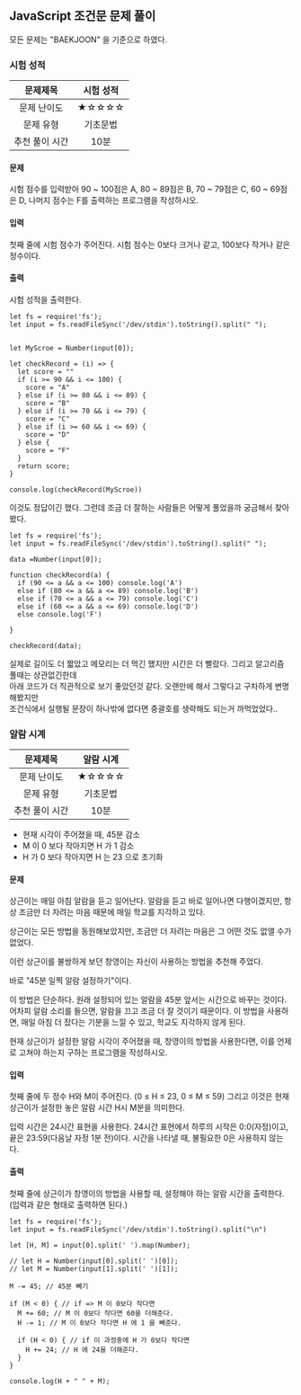 ## JavaScript 조건문 문제 풀이
모든 문제는 "BAEKJOON" 을 기준으로 하였다.

### 시험 성적
|문제제목|시험 성적|
|:---:|:---:|
|문제 난이도|★☆☆☆☆|
|문제 유형|기초문법|
|추천 풀이 시간|10분|

#### 문제
시험 점수를 입력받아 90 ~ 100점은 A, 80 ~ 89점은 B, 70 ~ 79점은 C, 60 ~ 69점은 D, 나머지 점수는 F를 출력하는 프로그램을 작성하시오.

#### 입력
첫째 줄에 시험 점수가 주어진다. 시험 점수는 0보다 크거나 같고, 100보다 작거나 같은 정수이다.

#### 출력
시험 성적을 출력한다.

```
let fs = require('fs');
let input = fs.readFileSync('/dev/stdin').toString().split(" ");


let MyScroe = Number(input[0]);

let checkRecord = (i) => {
  let score = ""
  if (i >= 90 && i <= 100) {
    score = "A"
  } else if (i >= 80 && i <= 89) {
    score = "B"
  } else if (i >= 70 && i <= 79) {
    score = "C"
  } else if (i >= 60 && i <= 69) {
    score = "D"
  } else {
    score = "F"
  }
  return score;
}

console.log(checkRecord(MyScroe))
```
이것도 정답이긴 했다. 그런데 조금 더 잘하는 사람들은 어떻게 풀었을까 궁금해서 찾아봤다.
```
let fs = require('fs');
let input = fs.readFileSync('/dev/stdin').toString().split(" ");

data =Number(input[0]);

function checkRecord(a) {
  if (90 <= a && a <= 100) console.log('A')
  else if (80 <= a && a <= 89) console.log('B')
  else if (70 <= a && a <= 79) console.log('C')
  else if (60 <= a && a <= 69) console.log('D')
  else console.log('F')

}

checkRecord(data);
```
실제로 길이도 더 짧았고 메모리는 더 먹긴 했지만 시간은 더 빨랐다. 그리고 알고리즘 풀때는 상관없긴한데  
아래 코드가 더 직관적으로 보기 좋았던것 같다. 오랜만에 해서 그렇다고 구차하게 변명 해봤지만  
조건식에서 실행될 문장이 하나밖에 없다면 중괄호를 생략해도 되는거 까먹었었다..

### 알람 시계
|문제제목|알람 시계|
|:---:|:---:|
|문제 난이도|★☆☆☆☆|
|문제 유형|기초문법|
|추천 풀이 시간|10분|

* 현재 시각이 주어졌을 때, 45분 감소
* M 이 0 보다 작아지면 H 가 1 감소
* H 가 0 보다 작아지면 H 는 23 으로 초기화

#### 문제
상근이는 매일 아침 알람을 듣고 일어난다. 알람을 듣고 바로 일어나면 다행이겠지만, 항상 조금만 더 자려는 마음 때문에 매일 학교를 지각하고 있다.  

상근이는 모든 방법을 동원해보았지만, 조금만 더 자려는 마음은 그 어떤 것도 없앨 수가 없었다.  

이런 상근이를 불쌍하게 보던 창영이는 자신이 사용하는 방법을 추천해 주었다.  

바로 "45분 일찍 알람 설정하기"이다.  

이 방법은 단순하다. 원래 설정되어 있는 알람을 45분 앞서는 시간으로 바꾸는 것이다. 어차피 알람 소리를 들으면, 알람을 끄고 조금 더 잘 것이기 때문이다. 이 방법을 사용하면, 매일 아침 더 잤다는 기분을 느낄 수 있고, 학교도 지각하지 않게 된다.  

현재 상근이가 설정한 알람 시각이 주어졌을 때, 창영이의 방법을 사용한다면, 이를 언제로 고쳐야 하는지 구하는 프로그램을 작성하시오.  

#### 입력
첫째 줄에 두 정수 H와 M이 주어진다. (0 ≤ H ≤ 23, 0 ≤ M ≤ 59) 그리고 이것은 현재 상근이가 설정한 놓은 알람 시간 H시 M분을 의미한다.  

입력 시간은 24시간 표현을 사용한다. 24시간 표현에서 하루의 시작은 0:0(자정)이고, 끝은 23:59(다음날 자정 1분 전)이다. 시간을 나타낼 때, 불필요한 0은 사용하지 않는다.  

#### 출력
첫째 줄에 상근이가 창영이의 방법을 사용할 때, 설정해야 하는 알람 시간을 출력한다. (입력과 같은 형태로 출력하면 된다.)

```
let fs = require('fs');
let input = fs.readFileSync('/dev/stdin').toString().split("\n")

let [H, M] = input[0].split(' ').map(Number);

// let H = Number(input[0].split(' ')[0]);
// let M = Number(input[1].split(' ')[1]);

M -= 45; // 45분 빼기

if (M < 0) { // if => M 이 0보다 작다면
  M += 60; // M 이 0보다 작다면 60을 더해준다.
  H -= 1; // M 이 0보다 작다면 H 에 1 을 빼준다.

  if (H < 0) { // if 이 과정중에 H 가 0보다 작다면
    H += 24; // H 에 24을 더해준다. 
  }
}

console.log(H + " " + M);
```